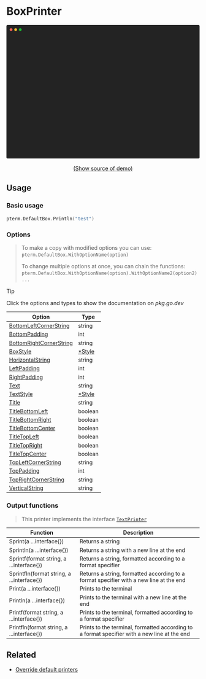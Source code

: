 # BoxPrinter

<!-- 
Replace all of the following strings with the current printer.
     box Box BoxPrinter DefaultBox
-->

![BoxPrinter Example](https://raw.githubusercontent.com/pterm/pterm/master/_examples/box/animation.svg)

<p align="center"><a href="https://github.com/pterm/pterm/blob/master/_examples/box/main.go" target="_blank">(Show source of demo)</a></p>


## Usage

### Basic usage

```go
pterm.DefaultBox.Println("test")
```

### Options

> To make a copy with modified options you can use:
> `pterm.DefaultBox.WithOptionName(option)`
>
> To change multiple options at once, you can chain the functions:
> `pterm.DefaultBox.WithOptionName(option).WithOptionName2(option2)...`

> [!TIP]
> Click the options and types to show the documentation on _pkg.go.dev_

|Option|Type|
|------|----|
|[BottomLeftCornerString](https://pkg.go.dev/github.com/pterm/pterm#BoxPrinter.WithBottomLeftCornerString)|string|
|[BottomPadding](https://pkg.go.dev/github.com/pterm/pterm#BoxPrinter.WithBottomPadding)|int|
|[BottomRightCornerString](https://pkg.go.dev/github.com/pterm/pterm#BoxPrinter.WithBottomRightCornerString)|string|
|[BoxStyle](https://pkg.go.dev/github.com/pterm/pterm#BoxPrinter.WithBoxStyle)|[*Style](https://pkg.go.dev/github.com/pterm/pterm#Style)|
|[HorizontalString](https://pkg.go.dev/github.com/pterm/pterm#BoxPrinter.WithHorizontalString)|string|
|[LeftPadding](https://pkg.go.dev/github.com/pterm/pterm#BoxPrinter.WithLeftPadding)|int|
|[RightPadding](https://pkg.go.dev/github.com/pterm/pterm#BoxPrinter.WithRightPadding)|int|
|[Text](https://pkg.go.dev/github.com/pterm/pterm#BoxPrinter.WithText)|string|
|[TextStyle](https://pkg.go.dev/github.com/pterm/pterm#BoxPrinter.WithTextStyle)|[*Style](https://pkg.go.dev/github.com/pterm/pterm#Style)|
|[Title](https://pkg.go.dev/github.com/pterm/pterm#BoxPrinter.WithTitle)|string|
|[TitleBottomLeft](https://pkg.go.dev/github.com/pterm/pterm#BoxPrinter.WithTitleBottomLeft)|boolean|
|[TitleBottomRight](https://pkg.go.dev/github.com/pterm/pterm#BoxPrinter.WithTitleBottomRight)|boolean|
|[TitleBottomCenter](https://pkg.go.dev/github.com/pterm/pterm#BoxPrinter.WithTitleBottomCenter)|boolean|
|[TitleTopLeft](https://pkg.go.dev/github.com/pterm/pterm#BoxPrinter.WithTitleTopLeft)|boolean|
|[TitleTopRight](https://pkg.go.dev/github.com/pterm/pterm#BoxPrinter.WithTitleTopRight)|boolean|
|[TitleTopCenter](https://pkg.go.dev/github.com/pterm/pterm#BoxPrinter.WithTitleTopCenter)|boolean|
|[TopLeftCornerString](https://pkg.go.dev/github.com/pterm/pterm#BoxPrinter.WithTopLeftCornerString)|string|
|[TopPadding](https://pkg.go.dev/github.com/pterm/pterm#BoxPrinter.WithTopPadding)|int|
|[TopRightCornerString](https://pkg.go.dev/github.com/pterm/pterm#BoxPrinter.WithTopRightCornerString)|string|
|[VerticalString](https://pkg.go.dev/github.com/pterm/pterm#BoxPrinter.WithVerticalString)|string|

### Output functions

> This printer implements the interface [`TextPrinter`](https://github.com/pterm/pterm/blob/master/interface_text_printer.go)

|Function|Description|
|------|---------|
|Sprint(a ...interface{})|Returns a string|
|Sprintln(a ...interface{})|Returns a string with a new line at the end|
|Sprintf(format string, a ...interface{})|Returns a string, formatted according to a format specifier|
|Sprintfln(format string, a ...interface{})|Returns a string, formatted according to a format specifier with a new line at the end|
|Print(a ...interface{})|Prints to the terminal|
|Println(a ...interface{})|Prints to the terminal with a new line at the end|
|Printf(format string, a ...interface{})|Prints to the terminal, formatted according to a format specifier|
|Printfln(format string, a ...interface{})|Prints to the terminal, formatted according to a format specifier with a new line at the end|

## Related
- [Override default printers](docs/customizing/override-default-printer.md)
